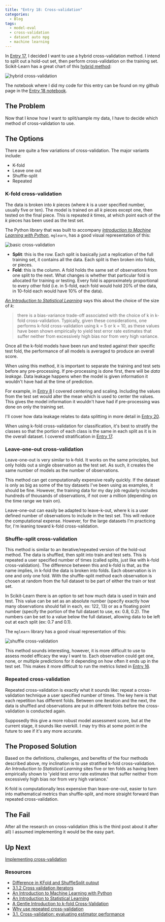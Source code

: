 ```yaml
---
title: "Entry 18: Cross-validation"
categories:
  - Blog
tags:
  - model-eval
  - cross-validation
  - dataset auto mpg
  - machine learning
---
```


In [Entry 17](https://julielinx.github.io/blog/17_resampling/), I decided I want to use a hybrid cross-validation method. I intend to split out a hold-out set, then perform cross-validation on the training set. Scikit-Learn has a great chart of this [hybrid method](https://scikit-learn.org/stable/modules/cross_validation.html):

![hybrid cross-validation](https://scikit-learn.org/stable/_images/grid_search_cross_validation.png)

The notebook where I did my code for this entry can be found on my github page in the [Entry 18 notebook](https://github.com/julielinx/datascience_diaries/blob/master/02_model_eval/18_nb_crossval.ipynb).

## The Problem

Now that I know how I want to split/sample my data, I have to decide which method of cross-validation to use.

## The Options

There are quite a few variations of cross-validation. The major variants include:

- K-fold
- Leave one out
- Shuffle-split
- Repeated

### K-fold cross-validation

The data is broken into *k* pieces (where *k* is a user specified number, usually five or ten). The model is trained on all *k* pieces except one, then tested on the final piece. This is repeated *k* times, at which point each of the *k* pieces has been used as the test set.

The Python library that was built to accompany *[Introduction to Machine Learning with Python](https://www.amazon.com/Introduction-Machine-Learning-Python-Scientists/dp/1449369413)*, `mglearn`, has a good visual representation of this:

![basic cross-validation](https://julielinx.github.io/assets/images/18_base_cross_val.png)

- **Split**: this is the row. Each split is basically just a replication of the full training set, it contains all the data. Each split is then broken into folds, or pieces.
- **Fold**: this is the column. A fold holds the same set of observations from one split to the next. What changes is whether that particular fold is allocated for training or testing. Every fold is approximately proportional to every other fold (i.e. in 5-fold, each fold would hold 20% of the data, in 10-fold each would have 10% of the data).

*[An Introduction to Statistical Learning](https://faculty.marshall.usc.edu/gareth-james/ISL/ISLR%20Seventh%20Printing.pdf)* says this about the choice of the size of *k*:

> there is a bias-variance trade-off associated with the choice of k in k-fold cross-validation. Typically, given these considerations, one performs k-fold cross-validation using k = 5 or k = 10, as these values have been shown empirically to yield test error rate estimates that suffer neither from excessively high bias nor from very high variance.

Once all the k-fold models have been run and tested against their specific test fold, the performance of all models is averaged to produce an overall score.

When using this method, it is important to separate the training and test sets before any pre-processing. If pre-processing is done first, there will be *data leakage*. Data leakage happens when the model is given information it wouldn't have had at the time of prediction.
 
For example, in [Entry 8](https://julielinx.github.io/blog/08_center_scale_and_latex/) I covered centering and scaling. Including the values from the test set would alter the mean which is used to center the values. This gives the model information it wouldn't have had if pre-processing was done on only the training set.
  
I'll cover how data leakage relates to data splitting in more detail in [Entry 20](https://julielinx.github.io/blog/20_sklearn_pipeline/).

When using k-fold cross-validation for classification, it's best to stratify the classes so that the portion of each class is the same in each split as it is in the overall dataset. I covered stratification in [Entry 17](https://julielinx.github.io/blog/17_resampling/).

### Leave-one-out cross-validation

Leave-one-out is very similar to k-fold. It works on the same principles, but only holds out a single observation as the test set. As such, it creates the same number of models as the number of observations.

This method can get computationally expensive really quickly. If the dataset is only as big as some of the toy datasets I've been using as examples, it should be fine. However, the training data for my day job regularly includes hundreds of thousands of observations, if not over a million (depending on the time range we train on).

Leave-one-out can easily be adapted to leave-k-out, where k is a user defined number of observations to include in the test set. This will reduce the computational expense. However, for the large datasets I'm practicing for, I'm leaning toward k-fold cross-validation.

### Shuffle-split cross-validation

This method is similar to an iterative/repeated version of the hold-out method. The data is shuffled, then split into train and test sets. This is repeated a user specified number of times (called splits, just like with k-fold cross-validation). The difference between this and k-fold is that, as the name implies, in k-fold the data is broken into folds. Each observation is in one and only one fold. With the shuffle-split method each observation is chosen at random from the full dataset to be part of either the train or test set.

In Scikit-Learn there is an option to set how much data is used in train and test. This value can be set as an absolute number (specify exactly how many observations should fall in each, ex: 122, 13) or as a floating point number (specify the portion of the full dataset to use, ex: 0.8, 0.2). The numbers can be set to a value below the full dataset, allowing data to be left out at each split (ex: 0.7 and 0.1).

The `mglearn` library has a good visual representation of this:

![shuffle cross-validation](https://julielinx.github.io/assets/images/18_shuffle_cv.png)

This method sounds interesting, however, it is more difficult to use to assess model efficacy the way I want to. Each observation could get one, none, or multiple predictions for it depending on how often it ends up in the test set. This makes it more difficult to run the metrics listed in [Entry 16](https://julielinx.github.io/blog/16_model_eval_and_mathjax/).

### Repeated cross-validation

Repeated cross-validation is exactly what it sounds like: repeat a cross-validation technique a user specified number of times. The key here is that each repetition has different folds. Between one iteration and the next, the data is shuffled and observations are put in different folds before the cross-validation is conducted again.

Supposedly this give a more robust model assessment score, but at the current stage, it sounds like overkill. I may try this at some point in the future to see if it's any more accurate.

## The Proposed Solution

Based on the definitions, challenges, and benefits of the four methods described above, my inclination is to use stratified k-fold cross-validation. *An Introduction to Statistical Learning* sites five or ten folds as having been empirically shown to 'yield test error rate estimates that suffer neither from excessively high bias nor from very high variance.'

K-fold is computationally less expensive than leave-one-out, easier to turn into mathematical metrics than shuffle-split, and more straight forward than repeated cross-validation.

## The Fail

After all the research on cross-validation (this is the third post about it after all) I assumed implementing it would be the easy part.

## Up Next

[Implementing cross-validation](https://julielinx.github.io/blog/19_implement_crossval/)

### Resources

- [Difference in KFold and ShuffleSplit output](https://stackoverflow.com/questions/34731421/whats-the-difference-between-kfold-and-shufflesplit-cv)
- [3.1.2 Cross validation iterators](https://scikit-learn.org/stable/modules/cross_validation.html#cross-validation-iterators)
- [An Introduction to Machine Learning with Python](https://www.amazon.com/Introduction-Machine-Learning-Python-Scientists/dp/1449369413/ref=sr_1_15?keywords=scikit+learn&qid=1583195970&s=books&sr=1-15)
- [An Introduction to Statistical Learning](https://www.amazon.com/Introduction-Statistical-Learning-Applications-Statistics-ebook/dp/B01IBM7790/ref=sr_1_1?crid=3CY4L1LM1MWL3&keywords=an+introduction+to+statistical+learning&qid=1583453336&s=digital-text&sprefix=an+introduction+to+statist%2Cdigital-text%2C156&sr=1-1)
- [A Gentle Introduction to k-fold Cross-Validation](https://machinelearningmastery.com/k-fold-cross-validation/)
- [Why use repeated cross-validation](https://www.kaggle.com/sinanhersek/why-use-repeated-cross-validation)
- [3.1. Cross-validation: evaluating estimator performance](https://scikit-learn.org/stable/modules/cross_validation.html)
